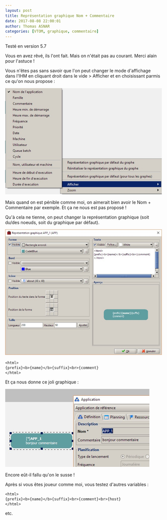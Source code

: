 ```yaml
---
layout: post
title: Représentation graphique Nom + Commentaire
date: 2017-08-08 22:00:01
author: Thomas ASNAR
categories: [VTOM, graphique, commentaire]
---
```

Testé en version 5.7

Vous en avez rêvé, ils l'ont fait. Mais on n'était pas au courant. Merci alain pour l'astuce !

Vous n'êtes pas sans savoir que l'on peut changer le mode d'affichage dans l'IHM en cliquant droit dans le vide > Afficher et en choisissant parmis ce qu'on nous propose :

![VTOM IHM Afficher](/wp-content/uploads/vtom_ihm_afficher.jpg)

Mais quand on est pénible comme moi, on aimerait bien avoir le Nom + Commentaire par exemple. Et ça ne nous est pas proposé ! 

Qu'à cela ne tienne, on peut changer la représentation graphique (soit du/des noeuds, soit du graphique par défaut).

![VTOM IHM Représentation Graphique](/wp-content/uploads/vtom_ihm_representation_graphique.jpg)

```
<html>
{prefix}<b>{name}</b>{suffix}<br>{comment}
</html>
```

Et ça nous donne ce joli graphique :

![VTOM IHM Afficher Commentaire](/wp-content/uploads/vtom_ihm_afficher_commentaire.jpg)

Encore eût-il fallu qu'on le susse !

Après si vous êtes joueur comme moi, vous testez d'autres variables :

```
<html>
{prefix}<b>{name}</b>{suffix}<br>{comment}<br>{host}
</html>
```

etc.
